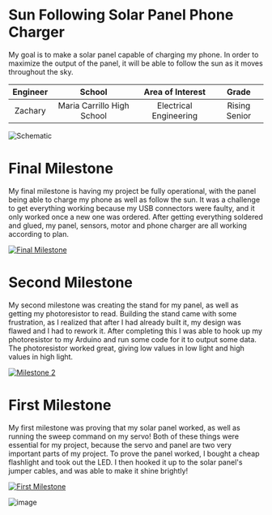 ﻿# Sun Following Solar Panel Phone Charger
My goal is to make a solar panel capable of charging my phone. In order to maximize the output of the panel, it will be able to follow the sun as it moves throughout the sky.

| **Engineer** | **School** | **Area of Interest** | **Grade** |
|:--:|:--:|:--:|:--:|
| Zachary | Maria Carrillo High School | Electrical Engineering | Rising Senior

![Schematic](https://user-images.githubusercontent.com/107559808/176446150-0b09fcec-88f7-4a55-bed6-eea0e26a928c.png)

# Final Milestone
My final milestone is having my project be fully operational, with the panel being able to charge my phone as well as follow the sun. It was a challenge to get everything working because my USB connectors were faulty, and it only worked once a new one was ordered. After getting everything soldered and glued, my panel, sensors, motor and phone charger are all working according to plan.

[![Final Milestone](https://res.cloudinary.com/marcomontalbano/image/upload/v1656425484/video_to_markdown/images/youtube--1AgnIt4nWs8-c05b58ac6eb4c4700831b2b3070cd403.jpg)](https://www.youtube.com/watch?v=1AgnIt4nWs8 "Milestone 3")

# Second Milestone
My second milestone was creating the stand for my panel, as well as getting my photoresistor to read. Building the stand came with some frustration, as I realized that after I had already built it, my design was flawed and I had to rework it. After completing this I was able to hook up my photoresistor to my Arduino and run some code for it to output some data. The photoresistor worked great, giving low values in low light and high values in high light.

[![Milestone 2](https://res.cloudinary.com/marcomontalbano/image/upload/v1656077319/video_to_markdown/images/youtube--9MuunznDPj0-c05b58ac6eb4c4700831b2b3070cd403.jpg)](https://youtu.be/9MuunznDPj0 "Milestone 2")

# First Milestone
  

My first milestone was proving that my solar panel worked, as well as running the sweep command on my servo! Both of these things were essential for my project, because the servo and panel are two very important parts of my project. To prove the panel worked, I bought a cheap flashlight and took out the LED. I then hooked it up to the solar panel's jumper cables, and was able to make it shine brightly!

[![First Milestone](https://res.cloudinary.com/marcomontalbano/image/upload/v1655738517/video_to_markdown/images/youtube--XqmFpu_RGnA-c05b58ac6eb4c4700831b2b3070cd403.jpg)](https://youtu.be/XqmFpu_RGnA "Milestone 1")

![image](https://user-images.githubusercontent.com/107559808/174310788-9a6bc3d9-c201-46d0-b00c-a1e15ff480f2.png)
